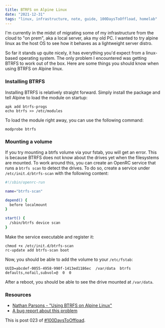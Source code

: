 ```yaml
---
title: BTRFS on Alpine Linux
date: "2021-12-31"
tags: "linux, infrastructure, note, guide, 100DaysToOffload, homelab"
---
```


I'm currently in the midst of migrating some of my infrastructure from the cloud
to "on prem", aka a local server, aka my old PC. I wanted to try alpine linux as
the host OS to see how it behaves as a lightweight server distro.

So far it stands up quite nicely, it has everything you'd expect from a
linux-based operating system. The only problem I encountered was getting BTRFS
to work out of the box. Here are some things you should know when using BTRFS on
Alpine linux.

### Installing BTRFS

Installing BTRFS is relatively straight forward. Simply install the package and
tell Alpine to load the module on startup:

```
apk add btrfs-progs
echo btrfs >> /etc/modules
```

To load the module right away, you can use the following command:

```
modprobe btrfs
```

### Mounting a volume

If you try mounting a btrfs volume via your fstab, you will get an error. This
is because BTRFS does not know about the drives yet when the filesystems are
mounted. To work around this, you can create an OpenRC service that runs a
`btrfs scan` to detect the drives. To do so, create a service under
`/etc/init.d/btrfs-scan` with the following content:

```sh
#!/sbin/openrc-run

name="btrfs-scan"

depend() {
  before localmount
}

start() {
  /sbin/btrfs device scan
}
```

Make the service executable and register it:

```
chmod +x /etc/init.d/btrfs-scan
rc-update add btrfs-scan boot
```

Now, you should be able to add the volume to your `/etc/fstab`:

```
UUID=abcdef-0055-4958-990f-1413ed1186ec  /var/data  btrfs   defaults,nofail,subvol=@  0  0
```

After a reboot, you should be able to see the drive mounted at `/var/data`.

### Resources

- [Nathan Parsons - "Using BTRFS on Alpine Linux"](https://nparsons.uk/blog/using-btrfs-on-alpine-linux)
- [A bug report about this problem](https://gitlab-test.alpinelinux.org/alpine/aports/-/issues/9539)

This is post 023 of [#100DaysToOffload](https://100daystooffload.com/).
